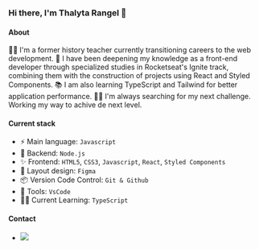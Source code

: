 ### Hi there, I'm Thalyta Rangel 👋

#### About
👩‍🏫 I'm a former history teacher currently transitioning careers to the web development. 
📖 I have been deepening my knowledge as a front-end developer through specialized studies in Rocketseat's Ignite track, combining them with the construction of projects using React and Styled Components.
📚 I am also learning TypeScript and Tailwind for better application performance. 
👩‍💻 I'm always searching for my next challenge. Working my way to achive de next level. 

#### Current stack

- ⚡️ Main language: `Javascript`
- 📡 Backend: `Node.js`
- ✨ Frontend: `HTML5`, `CSS3`, `Javascript`, `React`, `Styled Components`
- 🎨 Layout design: `Figma`
- 📦️ Version Code Control: `Git & Github`
- 🔧 Tools: `VsCode`
- 👩‍🎓 Current Learning: `TypeScript`

#### Contact

- <a href="https://www.linkedin.com/in/thalyta-rangel-341b44161/" target="_blank"><img src="https://img.shields.io/badge/-LinkedIn-%230077B5?style=for-the-badge&logo=linkedin&logoColor=white" target="_blank"></a>

